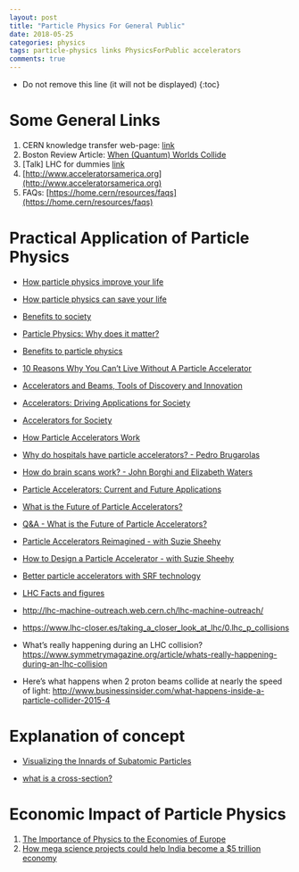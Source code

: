 ```yaml
---
layout: post
title: "Particle Physics For General Public"
date: 2018-05-25
categories: physics
tags: particle-physics links PhysicsForPublic accelerators
comments: true
---
```


- Do not remove this line (it will not be displayed)
  {:toc}

# Some General Links

1. CERN knowledge transfer web-page: [link](https://kt.cern/general-public)
2. Boston Review Article: [When (Quantum) Worlds Collide](http://bostonreview.net/books-ideas/matthew-buckley-search-new-physics-cern-part-5)
3. [Talk] LHC for dummies [link](http://www.hep.wisc.edu/~herndon/CMSInductionLHC.pdf)
4. [http://www.acceleratorsamerica.org](http://www.acceleratorsamerica.org)
5. FAQs: [https://home.cern/resources/faqs](https://home.cern/resources/faqs)

# Practical Application of Particle Physics

- [How particle physics improve your life](http://www.google.com/url?q=http%3A%2F%2Fwww.symmetrymagazine.org%2Farticle%2Fmarch-2013%2Fhow-particle-physics-improves-your-life&sa=D&sntz=1&usg=AFQjCNGtRQiibW0rV6QC1HkRjyi-wIy0og)
- [How particle physics can save your life](https://www.symmetrymagazine.org/article/november-2013/how-particle-physics-can-save-your-life)

- [Benefits to society](https://www.google.com/url?q=https%3A%2F%2Fscience.energy.gov%2F~%2Fmedia%2Fhep%2Fpdf%2Ffiles%2Fpdfs%2Fhep_benefits_v2.pdf&sa=D&sntz=1&usg=AFQjCNEKNVZJG1a5iTGYXmYxWVoM7xGevw)

- [Particle Physics: Why does it matter?](https://www.google.com/url?q=https%3A%2F%2Fphys.org%2Fnews%2F2012-07-particle-physics-.html&sa=D&sntz=1&usg=AFQjCNEjB0dpzFTCHLFnFpjvBxx1jsBx5Q)

- [Benefits to particle physics](http://www.google.com/url?q=http%3A%2F%2Fwww.fnal.gov%2Fpub%2Fscience%2Fparticle-physics%2Fbenefits%2Findex.html&sa=D&sntz=1&usg=AFQjCNFBwApi4VkQVFxHQXczDUqvMvXRgA)
- [10 Reasons Why You Can’t Live Without A Particle Accelerator](http://nautil.us/issue/14/mutation/10-reasons-why-you-cant-live-without-a-particle-accelerator)
- [Accelerators and Beams, Tools of Discovery and Innovation](https://www.aps.org/units/dpb/news/edition4th.cfm)
- [Accelerators: Driving Applications for Society](https://www.jlab.org/indico/event/297/timetable/#20181217)
- [Accelerators for Society](http://www.accelerators-for-society.org/about-accelerators/index.php?id=21)
- [How Particle Accelerators Work](https://www.energy.gov/articles/how-particle-accelerators-work)
- [Why do hospitals have particle accelerators? - Pedro Brugarolas](https://www.youtube.com/watch?v=KXzONBPcPIk)
- [How do brain scans work? - John Borghi and Elizabeth Waters](https://www.youtube.com/watch?v=B10pc0Kizsc)
- [Particle Accelerators: Current and Future Applications](https://www.youtube.com/watch?v=ZaIgEBPv34A)
- [What is the Future of Particle Accelerators?](https://www.youtube.com/watch?v=YR66Z54mRaQ)
- [Q&A - What is the Future of Particle Accelerators?](https://www.youtube.com/watch?v=XblwzEemP90)
- [Particle Accelerators Reimagined - with Suzie Sheehy](https://www.youtube.com/watch?v=jLmciZdh5j4)
- [How to Design a Particle Accelerator - with Suzie Sheehy](https://www.youtube.com/watch?v=V_hirIK9eFs)
- [Better particle accelerators with SRF technology](https://www.youtube.com/watch?v=HqrSb36QYVk)
- [LHC Facts and figures](https://home.cern/resources/faqs/facts-and-figures-about-lhc)

- http://lhc-machine-outreach.web.cern.ch/lhc-machine-outreach/

- https://www.lhc-closer.es/taking_a_closer_look_at_lhc/0.lhc_p_collisions

- What’s really happening during an LHC collision? https://www.symmetrymagazine.org/article/whats-really-happening-during-an-lhc-collision

- Here’s what happens when 2 proton beams collide at nearly the speed of light: http://www.businessinsider.com/what-happens-inside-a-particle-collider-2015-4

# Explanation of concept

- [Visualizing the Innards of Subatomic Particles](https://www.google.com/url?q=https%3A%2F%2Fblogs.scientificamerican.com%2Fsa-visual%2Fvisualizing-the-innards-of-subatomic-particles%2F&sa=D&sntz=1&usg=AFQjCNE0mNBI-QQyxWctrLMcBaTmBGmKVQ)

- [what is a cross-section?](https://www.google.com/url?q=https%3A%2F%2Fwww.symmetrymagazine.org%2Farticle%2Fspeak-physics-what-is-a-cross-section&sa=D&sntz=1&usg=AFQjCNFaECJaIqvi1fSht0BQfaseeqPAYg)

# Economic Impact of Particle Physics

1. [The Importance of Physics to the Economies of Europe](https://cdn.ymaws.com/www.eps.org/resource/resmgr/policy/eps_pp_physics_ecov5_full.pdf)
2. [How mega science projects could help India become a $5 trillion economy](https://theprint.in/science/how-mega-science-projects-could-help-india-become-a-5-trillion-economy/352138/#:~:text=Developing%2C%20investing%20and%20commercialising%20technologies,economy%2C%20but%20also%20help%20society)
